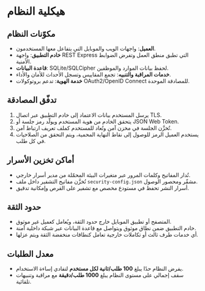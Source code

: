 # هيكلية النظام

## مكوّنات النظام
- **العميل**: واجهات الويب والموبايل التي يتفاعل معها المستخدمون.
- **خادم التطبيق**: واجهة REST Express التي تطبق منطق العمل وتفرض الضوابط الأمنية.
- **قاعدة البيانات**: SQLite/SQLCipher لحفظ بيانات الموارد والموظفين.
- **خدمات المراقبة والتنبيه**: تجمع المقاييس وتسجل الأحداث للأمان والأداء.
- **خدمة الهوية**: تدعم بروتوكولات OAuth2/OpenID Connect للمصادقة الموحدة.

## تدفّق المصادقة
1. يرسل المستخدم بيانات الاعتماد إلى خادم التطبيق عبر اتصال TLS.
2. يتحقق الخادم من هوية المستخدم ويولّد رمز جلسة أو JSON Web Token.
3. تُخزَّن الجلسة في مخزن آمن وتُعاد للمستخدم كملف تعريف ارتباط آمن.
4. يستخدم العميل الرمز للوصول إلى نقاط النهاية المحمية، ويتم التحقق من الصلاحيات في كل طلب.

## أماكن تخزين الأسرار
- تُدار المفاتيح وكلمات المرور عبر متغيرات البيئة المحمّلة من مدير أسرار خارجي.
- تُخزَّن مفاتيح التشفير داخل ملف `security-config.json` مشفّر ومحصور الوصول.
- أسرار النشر تحفظ في مستودع مخصص مع تشفير على القرص وإمكانية تدقيق.

## حدود الثقة
- المتصفح أو تطبيق الموبايل خارج حدود الثقة، ويُعامل كعميل غير موثوق.
- خادم التطبيق ضمن نطاق موثوق ويتواصل مع قاعدة البيانات عبر شبكة داخلية آمنة.
- أي خدمات طرف ثالث أو تكاملات خارجية تعامل كنطاقات منخفضة الثقة ويتم عزلها.

## معدل الطلبات
- يفرض النظام حدًا يبلغ **100 طلب/ثانية لكل مستخدم** لتفادي إساءة الاستخدام.
- سقف إجمالي على مستوى النظام يبلغ **1000 طلب/دقيقة** مع مراقبة وتنبيهات تلقائية.
